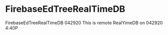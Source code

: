 # FirebaseEdTreeRealTimeDB
FirebaseEdTreeRealTimeDB 042920
This is remote RealYimeDB on 042920 4:40P
